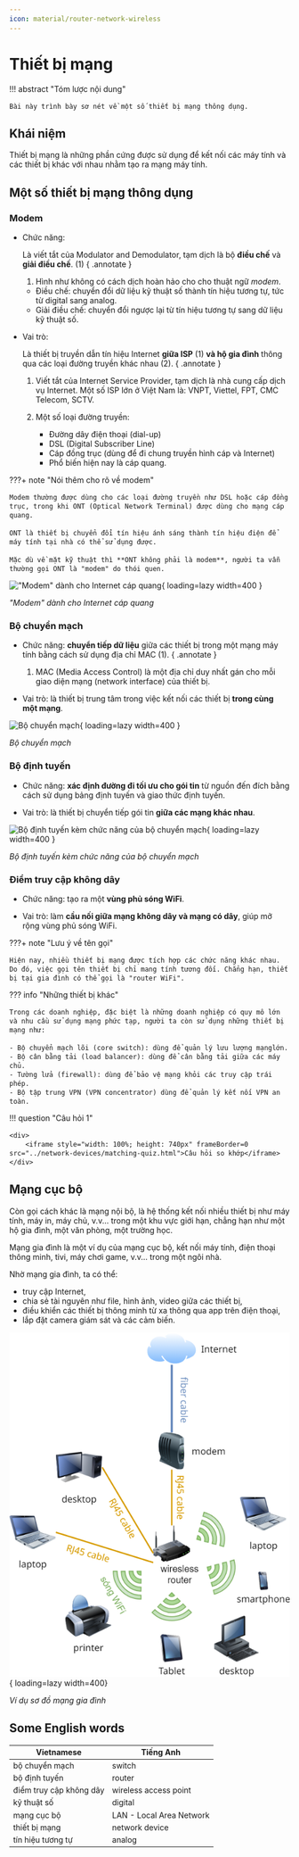 ```yaml
---
icon: material/router-network-wireless
---
```


# Thiết bị mạng

!!! abstract "Tóm lược nội dung"

    Bài này trình bày sơ nét về một số thiết bị mạng thông dụng.

## Khái niệm

Thiết bị mạng là những phần cứng được sử dụng để kết nối các máy tính và các thiết bị khác với nhau nhằm tạo ra mạng máy tính.

## Một số thiết bị mạng thông dụng

### Modem

- Chức năng:

    Là viết tắt của Modulator and Demodulator, tạm dịch là bộ **điều chế** và **giải điều chế**. (1)
    { .annotate }

    1. Hình như không có cách dịch hoàn hảo cho cho thuật ngữ *modem*.

    - Điều chế: chuyển đổi dữ liệu kỹ thuật số thành tín hiệu tương tự, tức từ digital sang analog.
    - Giải điều chế: chuyển đổi ngược lại từ tín hiệu tương tự sang dữ liệu kỹ thuật số.

- Vai trò:

    Là thiết bị truyền dẫn tín hiệu Internet **giữa ISP** (1) **và hộ gia đình** thông qua các loại đường truyền khác nhau (2).
    { .annotate }

    1.  Viết tắt của Internet Service Provider, tạm dịch là nhà cung cấp dịch vụ Internet. Một số ISP lớn ở Việt Nam là: VNPT, Viettel, FPT, CMC Telecom, SCTV.

    2.  Một số loại đường truyền:
    
        - Đường dây điện thoại (dial-up)
        - DSL (Digital Subscriber Line)
        - Cáp đồng trục (dùng để đi chung truyền hình cáp và Internet)
        - Phổ biến hiện nay là cáp quang.

???+ note "Nói thêm cho rõ về modem"

    Modem thường được dùng cho các loại đường truyền như DSL hoặc cáp đồng trục, trong khi ONT (Optical Network Terminal) được dùng cho mạng cáp quang. 
    
    ONT là thiết bị chuyển đổi tín hiệu ánh sáng thành tín hiệu điện để máy tính tại nhà có thể sử dụng được.

    Mặc dù về mặt kỹ thuật thì **ONT không phải là modem**, người ta vẫn thường gọi ONT là "modem" do thói quen.

!["Modem" dành cho Internet cáp quang](https://lh3.googleusercontent.com/pw/AP1GczMfxIQNiIEUvlM0W6TBMK01jsAFFx5SESPBJJ0rnC20Kua8CXOvmO6YpJKcOkoqtXzz2aSa2wMJkRw3E_--W6Vwq4KM6uM6XluKUXHQezckqX0s0yzZ=w2400){ loading=lazy width=400 }

*"Modem" dành cho Internet cáp quang*

### Bộ chuyển mạch

- Chức năng: **chuyển tiếp dữ liệu** giữa các thiết bị trong một mạng máy tính bằng cách sử dụng địa chỉ MAC (1).
    { .annotate }

    1.  MAC (Media Access Control) là một địa chỉ duy nhất gán cho mỗi giao diện mạng (network interface) của thiết bị.

- Vai trò: là thiết bị trung tâm trong việc kết nối các thiết bị **trong cùng một mạng**.

![Bộ chuyển mạch](https://lh3.googleusercontent.com/pw/AP1GczPt_6GYj3uNeC9tkaac2Rt20KWp6EA_pkQRNkuMVT5cTVnceSBzZ4w3YQ_fTboKf8snKXDi1bjgFlRpPchl74CFEGQ_47LjCHo6PfebEG8z_Lki5znM=w2400){ loading=lazy width=400 }

*Bộ chuyển mạch*

### Bộ định tuyến

- Chức năng: **xác định đường đi tối ưu cho gói tin** từ nguồn đến đích bằng cách sử dụng bảng định tuyến và giao thức định tuyến.

- Vai trò: là thiết bị chuyển tiếp gói tin **giữa các mạng khác nhau**.

![Bộ định tuyến kèm chức năng của bộ chuyển mạch](https://lh3.googleusercontent.com/pw/AP1GczOvWHS26WmEAaQM8dJK_0zGg454uX0KqbehOKLhH-OURnJHMb7ZMXQ9tLHXVPEmqbbaB8Rixvx-0voGTWg1l2psuuR187c3AbslqjqtFWMTyV1lj_ie=w2400){ loading=lazy width=400 }

*Bộ định tuyến kèm chức năng của bộ chuyển mạch*

### Điểm truy cập không dây

- Chức năng: tạo ra một **vùng phủ sóng WiFi**.

- Vai trò: làm **cầu nối giữa mạng không dây và mạng có dây**, giúp mở rộng vùng phủ sóng WiFi.

???+ note "Lưu ý về tên gọi"

    Hiện nay, nhiều thiết bị mạng được tích hợp các chức năng khác nhau. Do đó, việc gọi tên thiết bị chỉ mang tính tương đối. Chẳng hạn, thiết bị tại gia đình có thể gọi là "router WiFi".

??? info "Những thiết bị khác"

    Trong các doanh nghiệp, đặc biệt là những doanh nghiệp có quy mô lớn và nhu cầu sử dụng mạng phức tạp, người ta còn sử dụng những thiết bị mạng như:

    - Bộ chuyển mạch lõi (core switch): dùng để quản lý lưu lượng mạnglớn.
    - Bộ cân bằng tải (load balancer): dùng để cân bằng tải giữa các máy chủ.
    - Tường lửa (firewall): dùng để bảo vệ mạng khỏi các truy cập trái phép.
    - Bộ tập trung VPN (VPN concentrator) dùng để quản lý kết nối VPN an toàn.

!!! question "Câu hỏi 1"

    <div>
        <iframe style="width: 100%; height: 740px" frameBorder=0 src="../network-devices/matching-quiz.html">Câu hỏi so khớp</iframe>
    </div>

## Mạng cục bộ

Còn gọi cách khác là mạng nội bộ, là hệ thống kết nối nhiều thiết bị như máy tính, máy in, máy chủ, v.v... trong một khu vực giới hạn, chẳng hạn như một hộ gia đình, một văn phòng, một trường học.

Mạng gia đình là một ví dụ của mạng cục bộ, kết nối máy tính, điện thoại thông minh, tivi, máy chơi game, v.v... trong một ngôi nhà.

Nhờ mạng gia đình, ta có thể:

- truy cập Internet,
- chia sẻ tài nguyên như file, hình ảnh, video giữa các thiết bị,
- điều khiển các thiết bị thông minh từ xa thông qua app trên điện thoại,
- lắp đặt camera giám sát và các cảm biến.

![Ví dụ sơ đồ mạng gia đình](./home-network-diagram.png){ loading=lazy width=400}

*Ví dụ sơ đồ mạng gia đình*



## Some English words

| Vietnamese | Tiếng Anh | 
| --- | --- |
| bộ chuyển mạch | switch |
| bộ định tuyến | router |
| điểm truy cập không dây | wireless access point |
| kỹ thuật số | digital |
| mạng cục bộ | LAN - Local Area Network |
| thiết bị mạng | network device |
| tín hiệu tương tự | analog |


